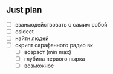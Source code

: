 ## Just plan
- [ ] взаимодействовать с самим собой
- [ ] osidect
- [ ] найти людей 
- [ ] скрипт сарафанного радио вк
	- [ ] возраст (min max)
	- [ ] глубина первого нырка
	- [ ] возможнос
